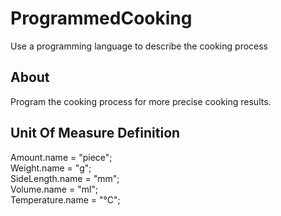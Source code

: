 # ProgrammedCooking  
Use a programming language to describe the cooking process

## About  
Program the cooking process for more precise cooking results.

## Unit Of Measure Definition  
Amount.name = "piece";  
Weight.name = "g";  
SideLength.name = "mm";  
Volume.name = "ml";  
Temperature.name = "℃";
